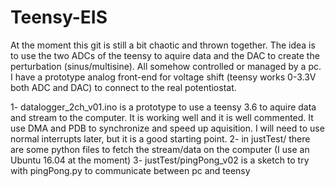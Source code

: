 # Teensy-EIS

At the moment this git is still a bit chaotic and thrown together.
The idea is to use the two ADCs of the teensy to aquire data and the DAC to create the perturbation (sinus/multisine). All somehow controlled or managed by a pc. I have a prototype analog front-end for voltage shift (teensy works 0-3.3V both ADC and DAC) to connect to the real potentiostat. 

1- datalogger_2ch_v01.ino is a prototype to use a teensy 3.6 to aquire data and stream to the computer. It is working well and it is well commented. It use DMA and PDB to synchronize and speed up aquisition. I will need to use normal interrupts later, but it is a good starting point.
2- in justTest/ there are some python files to fetch the stream/data on the computer (I use an Ubuntu 16.04 at the moment)
3- justTest/pingPong_v02 is a sketch to try with pingPong.py to communicate between pc and teensy
